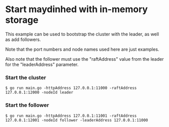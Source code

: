 # Start maydinhed with in-memory storage
This example can be used to bootstrap the cluster with the leader, as well as add followers.

Note that the port numbers and node names used here are just examples.

Also note that the follower must use the "raftAddress" value from the leader for the "leaderAddress" parameter.

### Start the cluster
```
$ go run main.go -httpAddress 127.0.0.1:11000 -raftAddress 127.0.0.1:12000 -nodeId leader
```

### Start the follower
```
$ go run main.go -httpAddress 127.0.0.1:11001 -raftAddress 127.0.0.1:12001 -nodeId follower -leaderAddress 127.0.0.1:11000
```
